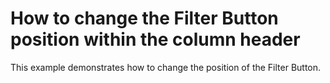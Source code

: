 # How to change the Filter Button position within the column header


<p>This example demonstrates how to change the position of the Filter Button.</p>

<br/>


